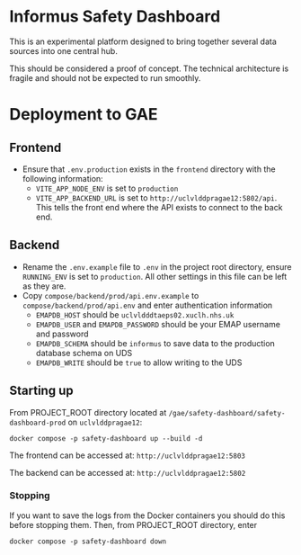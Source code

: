 # Informus Safety Dashboard

This is an experimental platform designed to bring together several data sources into one central hub.

This should be considered a proof of concept. The technical architecture is fragile and should not be expected to run smoothly.

# Deployment to GAE

## Frontend

- Ensure that `.env.production` exists in the `frontend` directory with the following information:
  - `VITE_APP_NODE_ENV` is set to `production`
  - `VITE_APP_BACKEND_URL` is set to `http://uclvlddpragae12:5802/api`. This tells the front end where the API exists to connect to the back end.

## Backend

- Rename the `.env.example` file to `.env` in the project root directory, ensure `RUNNING_ENV` is set to `production`. All other settings in this file can be left as they are.
- Copy `compose/backend/prod/api.env.example` to `compose/backend/prod/api.env` and enter authentication information
  - `EMAPDB_HOST` should be `uclvldddtaeps02.xuclh.nhs.uk`
  - `EMAPDB_USER` and `EMAPDB_PASSWORD` should be your EMAP username and password
  - `EMAPDB_SCHEMA` should be `informus` to save data to the production database schema on UDS
  - `EMAPDB_WRITE` should be `true` to allow writing to the UDS

## Starting up

From PROJECT_ROOT directory located at `/gae/safety-dashboard/safety-dashboard-prod` on `uclvlddpragae12`:

```shell script
docker compose -p safety-dashboard up --build -d
```

The frontend can be accessed at: `http://uclvlddpragae12:5803`

The backend can be accessed at: `http://uclvlddpragae12:5802`

### Stopping

If you want to save the logs from the Docker containers you should do this before stopping them. Then, from PROJECT_ROOT directory, enter

```shell script
docker compose -p safety-dashboard down
```
